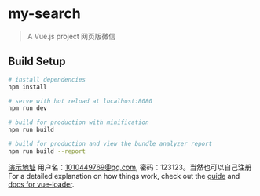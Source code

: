 # my-search

> A Vue.js project 网页版微信

## Build Setup

``` bash
# install dependencies
npm install

# serve with hot reload at localhost:8080
npm run dev

# build for production with minification
npm run build

# build for production and view the bundle analyzer report
npm run build --report
```
[演示地址](http://120.55.46.128:9001) 用户名：1010449769@qq.com, 密码：123123。当然也可以自己注册
For a detailed explanation on how things work, check out the [guide](http://vuejs-templates.github.io/webpack/) and [docs for vue-loader](http://vuejs.github.io/vue-loader).
